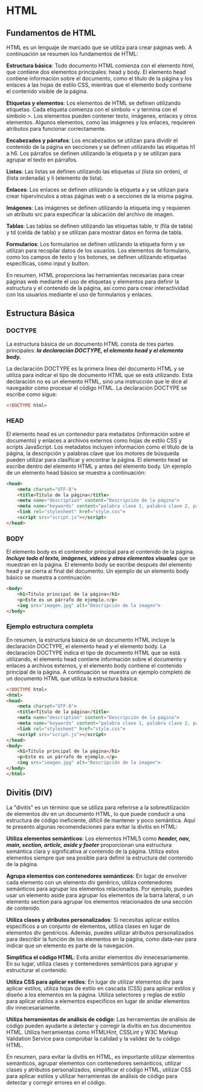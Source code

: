 # HTML 

## Fundamentos de HTML 

HTML es un lenguaje de marcado que se utiliza para crear páginas web. A continuación se resumen los fundamentos de HTML:

**Estructura básica**: Todo documento HTML comienza con el elemento html, que contiene dos elementos principales: head y body. El elemento head contiene información sobre el documento, como el título de la página y los enlaces a las hojas de estilo CSS, mientras que el elemento body contiene el contenido visible de la página.

**Etiquetas y elementos**: Los elementos de HTML se definen utilizando etiquetas. Cada etiqueta comienza con el símbolo < y termina con el símbolo >. Los elementos pueden contener texto, imágenes, enlaces y otros elementos. Algunos elementos, como las imágenes y los enlaces, requieren atributos para funcionar correctamente.

**Encabezados y párrafos**: Los encabezados se utilizan para dividir el contenido de la página en secciones y se definen utilizando las etiquetas h1 a h6. Los párrafos se definen utilizando la etiqueta p y se utilizan para agrupar el texto en párrafos.

**Listas**: Las listas se definen utilizando las etiquetas ul (lista sin orden), ol (lista ordenada) y li (elemento de lista).

**Enlaces**: Los enlaces se definen utilizando la etiqueta a y se utilizan para crear hipervínculos a otras páginas web o a secciones de la misma página.

**Imágenes**: Las imágenes se definen utilizando la etiqueta img y requieren un atributo src para especificar la ubicación del archivo de imagen.

**Tablas**: Las tablas se definen utilizando las etiquetas table, tr (fila de tabla) y td (celda de tabla) y se utilizan para mostrar datos en forma de tabla.

**Formularios**: Los formularios se definen utilizando la etiqueta form y se utilizan para recopilar datos de los usuarios. Los elementos de formulario, como los campos de texto y los botones, se definen utilizando etiquetas específicas, como input y button.

En resumen, HTML proporciona las herramientas necesarias para crear páginas web mediante el uso de etiquetas y elementos para definir la estructura y el contenido de la página, así como para crear interactividad con los usuarios mediante el uso de formularios y enlaces.

## Estructura Básica 

### DOCTYPE 
La estructura básica de un documento HTML consta de tres partes principales: ***la declaración DOCTYPE, el elemento head y el elemento body.***

La declaración DOCTYPE es la primera línea del documento HTML y se utiliza para indicar el tipo de documento HTML que se está utilizando. Esta declaración no es un elemento HTML, sino una instrucción que le dice al navegador cómo procesar el código HTML. La declaración DOCTYPE se escribe como sigue:

```html
<!DOCTYPE html>
```

### HEAD
El elemento head es un contenedor para metadatos (información sobre el documento) y enlaces a archivos externos como hojas de estilo CSS y scripts JavaScript. Los metadatos incluyen información como el título de la página, la descripción y palabras clave que los motores de búsqueda pueden utilizar para clasificar y encontrar la página. El elemento head se escribe dentro del elemento HTML y antes del elemento body. Un ejemplo de un elemento head básico se muestra a continuación:

```html
<head>
    <meta charset="UTF-8">
    <title>Título de la página</title>
    <meta name="description" content="Descripción de la página">
    <meta name="keywords" content="palabra clave 1, palabra clave 2, palabra clave 3">
    <link rel="stylesheet" href="style.css">
    <script src="script.js"></script>
</head>
```

### BODY 

El elemento body es el contenedor principal para el contenido de la página. ***Incluye todo el texto, imágenes, videos y otros elementos visuales*** que se muestran en la página. El elemento body se escribe después del elemento head y se cierra al final del documento. Un ejemplo de un elemento body básico se muestra a continuación:

```html
<body>
    <h1>Título principal de la página</h1>
    <p>Este es un párrafo de ejemplo.</p>
    <img src="imagen.jpg" alt="Descripción de la imagen">
</body>

```

### Ejemplo estructura completa

En resumen, la estructura básica de un documento HTML incluye la declaración DOCTYPE, el elemento head y el elemento body. La declaración DOCTYPE indica el tipo de documento HTML que se está utilizando, el elemento head contiene información sobre el documento y enlaces a archivos externos, y el elemento body contiene el contenido principal de la página. A continuación se muestra un ejemplo completo de un documento HTML que utiliza la estructura básica:

```html
<!DOCTYPE html>
<html>
<head>
    <meta charset="UTF-8">
    <title>Título de la página</title>
    <meta name="description" content="Descripción de la página">
    <meta name="keywords" content="palabra clave 1, palabra clave 2, palabra clave 3">
    <link rel="stylesheet" href="style.css">
    <script src="script.js"></script>
</head>
<body>
    <h1>Título principal de la página</h1>
    <p>Este es un párrafo de ejemplo.</p>
    <img src="imagen.jpg" alt="Descripción de la imagen">
</body>
</html>

```

## Divitis (DIV)

La "divitis" es un término que se utiliza para referirse a la sobreutilización de elementos div en un documento HTML, lo que puede conducir a una estructura de código ineficiente, difícil de mantener y poco semántica. Aquí te presento algunas recomendaciones para evitar la divitis en HTML:

**Utiliza elementos semánticos**: Los elementos HTML5 como ***header, nav, main, section, article, aside y footer*** proporcionan una estructura semántica clara y significativa al contenido de la página. Utiliza estos elementos siempre que sea posible para definir la estructura del contenido de la página.

**Agrupa elementos con contenedores semánticos**: En lugar de envolver cada elemento con un elemento div genérico, utiliza contenedores semánticos para agrupar los elementos relacionados. Por ejemplo, puedes usar un elemento aside para agrupar los elementos de la barra lateral, o un elemento section para agrupar los elementos relacionados de una sección de contenido.

**Utiliza clases y atributos personalizados**: Si necesitas aplicar estilos específicos a un conjunto de elementos, utiliza clases en lugar de elementos div genéricos. Además, puedes utilizar atributos personalizados para describir la función de los elementos en la página, como data-nav para indicar que un elemento es parte de la navegación.

**Simplifica el código HTML**: Evita anidar elementos div innecesariamente. En su lugar, utiliza clases y contenedores semánticos para agrupar y estructurar el contenido.

**Utiliza CSS para aplicar estilos**: En lugar de utilizar elementos div para aplicar estilos, utiliza hojas de estilo en cascada (CSS) para aplicar estilos y diseño a los elementos en la página. Utiliza selectores y reglas de estilo para aplicar estilos a elementos específicos en lugar de anidar elementos div innecesariamente.

**Utiliza herramientas de análisis de código**: Las herramientas de análisis de código pueden ayudarte a detectar y corregir la divitis en tus documentos HTML. Utiliza herramientas como HTMLHint, CSSLint y W3C Markup Validation Service para comprobar la calidad y la validez de tu código HTML.

En resumen, para evitar la divitis en HTML, es importante utilizar elementos semánticos, agrupar elementos con contenedores semánticos, utilizar clases y atributos personalizados, simplificar el código HTML, utilizar CSS para aplicar estilos y utilizar herramientas de análisis de código para detectar y corregir errores en el código.